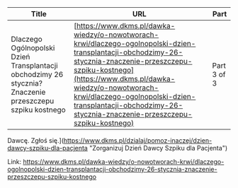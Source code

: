 | **Title**       | **URL**           | **Part**              |
|-----------------|-------------------|-----------------------|
| Dlaczego Ogólnopolski Dzień Transplantacji obchodzimy 26 stycznia? Znaczenie przeszczepu szpiku kostnego         | [https://www.dkms.pl/dawka-wiedzy/o-nowotworach-krwi/dlaczego-ogolnopolski-dzien-transplantacji-obchodzimy-26-stycznia-znaczenie-przeszczepu-szpiku-kostnego](https://www.dkms.pl/dawka-wiedzy/o-nowotworach-krwi/dlaczego-ogolnopolski-dzien-transplantacji-obchodzimy-26-stycznia-znaczenie-przeszczepu-szpiku-kostnego)    | Part 3 of 3          |

 Dawcę. Zgłoś się.](https://www.dkms.pl/dzialaj/pomoz-inaczej/dzien-dawcy-szpiku-dla-pacjenta "Zorganizuj Dzień Dawcy Szpiku dla Pacjenta")



Link: https://www.dkms.pl/dawka-wiedzy/o-nowotworach-krwi/dlaczego-ogolnopolski-dzien-transplantacji-obchodzimy-26-stycznia-znaczenie-przeszczepu-szpiku-kostnego
